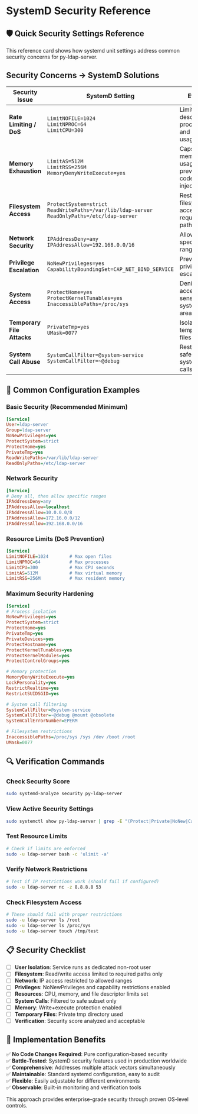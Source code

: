 # SystemD Security Reference

## 🛡️ Quick Security Settings Reference

This reference card shows how systemd unit settings address common security concerns for py-ldap-server.

## Security Concerns → SystemD Solutions

| Security Issue | SystemD Setting | Effect |
|---------------|-----------------|--------|
| **Rate Limiting / DoS** | `LimitNOFILE=1024`<br>`LimitNPROC=64`<br>`LimitCPU=300` | Limits file descriptors, processes, and CPU usage |
| **Memory Exhaustion** | `LimitAS=512M`<br>`LimitRSS=256M`<br>`MemoryDenyWriteExecute=yes` | Caps memory usage and prevents code injection |
| **Filesystem Access** | `ProtectSystem=strict`<br>`ReadWritePaths=/var/lib/ldap-server`<br>`ReadOnlyPaths=/etc/ldap-server` | Restricts filesystem access to required paths only |
| **Network Security** | `IPAddressDeny=any`<br>`IPAddressAllow=192.168.0.0/16` | Allow-lists specific IP ranges |
| **Privilege Escalation** | `NoNewPrivileges=yes`<br>`CapabilityBoundingSet=CAP_NET_BIND_SERVICE` | Prevents privilege escalation |
| **System Access** | `ProtectHome=yes`<br>`ProtectKernelTunables=yes`<br>`InaccessiblePaths=/proc/sys` | Denies access to sensitive system areas |
| **Temporary File Attacks** | `PrivateTmp=yes`<br>`UMask=0077` | Isolates temporary files |
| **System Call Abuse** | `SystemCallFilter=@system-service`<br>`SystemCallFilter=~@debug` | Restricts to safe system calls |

## 🔧 Common Configuration Examples

### Basic Security (Recommended Minimum)
```ini
[Service]
User=ldap-server
Group=ldap-server
NoNewPrivileges=yes
ProtectSystem=strict
ProtectHome=yes
PrivateTmp=yes
ReadWritePaths=/var/lib/ldap-server
ReadOnlyPaths=/etc/ldap-server
```

### Network Security
```ini
[Service]
# Deny all, then allow specific ranges
IPAddressDeny=any
IPAddressAllow=localhost
IPAddressAllow=10.0.0.0/8
IPAddressAllow=172.16.0.0/12
IPAddressAllow=192.168.0.0/16
```

### Resource Limits (DoS Prevention)
```ini
[Service]
LimitNOFILE=1024        # Max open files
LimitNPROC=64           # Max processes
LimitCPU=300            # Max CPU seconds
LimitAS=512M            # Max virtual memory
LimitRSS=256M           # Max resident memory
```

### Maximum Security Hardening
```ini
[Service]
# Process isolation
NoNewPrivileges=yes
ProtectSystem=strict
ProtectHome=yes
PrivateTmp=yes
PrivateDevices=yes
ProtectHostname=yes
ProtectKernelTunables=yes
ProtectKernelModules=yes
ProtectControlGroups=yes

# Memory protection
MemoryDenyWriteExecute=yes
LockPersonality=yes
RestrictRealtime=yes
RestrictSUIDSGID=yes

# System call filtering
SystemCallFilter=@system-service
SystemCallFilter=~@debug @mount @obsolete
SystemCallErrorNumber=EPERM

# Filesystem restrictions
InaccessiblePaths=/proc/sys /sys /dev /boot /root
UMask=0077
```

## 🔍 Verification Commands

### Check Security Score
```bash
sudo systemd-analyze security py-ldap-server
```

### View Active Security Settings
```bash
sudo systemctl show py-ldap-server | grep -E "(Protect|Private|NoNew|Capability|SystemCall|Memory|IPAddress|Limit)"
```

### Test Resource Limits
```bash
# Check if limits are enforced
sudo -u ldap-server bash -c 'ulimit -a'
```

### Verify Network Restrictions
```bash
# Test if IP restrictions work (should fail if configured)
sudo -u ldap-server nc -z 8.8.8.8 53
```

### Check Filesystem Access
```bash
# These should fail with proper restrictions
sudo -u ldap-server ls /root
sudo -u ldap-server ls /proc/sys
sudo -u ldap-server touch /tmp/test
```

## 📋 Security Checklist

- [ ] **User Isolation**: Service runs as dedicated non-root user
- [ ] **Filesystem**: Read/write access limited to required paths only
- [ ] **Network**: IP access restricted to allowed ranges
- [ ] **Privileges**: NoNewPrivileges and capability restrictions enabled  
- [ ] **Resources**: CPU, memory, and file descriptor limits set
- [ ] **System Calls**: Filtered to safe subset only
- [ ] **Memory**: Write+execute protection enabled
- [ ] **Temporary Files**: Private tmp directory used
- [ ] **Verification**: Security score analyzed and acceptable

## 🚀 Implementation Benefits

✅ **No Code Changes Required**: Pure configuration-based security  
✅ **Battle-Tested**: SystemD security features used in production worldwide  
✅ **Comprehensive**: Addresses multiple attack vectors simultaneously  
✅ **Maintainable**: Standard systemd configuration, easy to audit  
✅ **Flexible**: Easily adjustable for different environments  
✅ **Observable**: Built-in monitoring and verification tools  

This approach provides enterprise-grade security through proven OS-level controls.
